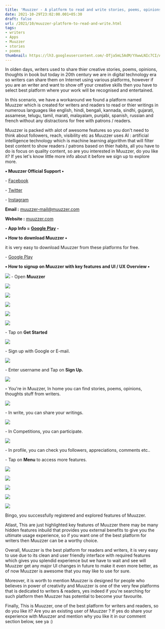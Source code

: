 ```yaml
---
title: 'Muuzzer - A platform to read and write stories, poems, opinions, thoughts etc.!'
date: 2021-10-29T23:02:00.001+05:30
draft: false
url: /2021/10/muuzzer-platform-to-read-and-write.html
tags: 
- writers
- Apps
- Muuzzer
- stories
- poems
thumbnail: https://lh3.googleusercontent.com/-DTja5mL5AdM/YXwwLNIc7CI/AAAAAAAAHLg/GoRVP7mLeMIxJ7IG7k6mbMaV5Mg4_ZDywCLcBGAsYHQ/s1600/1635528729538061-0.png
---
```


  

In olden days, writers used to share thier creative stories, poems, opinions, thoughts in book but today in 20th century we are in digital technology era so writers can share them on Internet using various platforms, however if you are an writer and want to show off your creative skills then you have to select best platform where your work will be recognised and entertained.

  

In this scenario, we have a workaround we found a platform named Muuzzer which is created for writers and readers to read or thier writings in numerous languages like english, hindi, bengali, kannada, sindhi, gujarati, assamese, telugu, tamil, marati, malayalam, punjabi, spanish, russian and french without any distractions for free with patrons / readers.

  

Muuzzer is packed with alot of awesome features so you don't need to think about followers, reach, visibility etc as Muuzzer uses AI : artificial intelligence technology which is machine learning algorithm that will filter best content to show readers / patrons based on thier habits, all you have to do is focus on quality content, so are you interested in Muuzzer, do you like it? If yes let's know little more info about it before we sign up to explore more.

  

**• Muuzzer Official Support •**

\- [Facebook](https://facebook.com/muuzzer)

\- [Twitter](https://twitter.com/muuzzer)

\- [Instagram](https://instagram.com/muuzzer)

  

**Email :** [muuzzer-mail@muuzzer.com](mailto:muuzzer-mail@muuzzer.com)

**Website :** [muuzzer.com](http://muuzzer.com)

**\- App Info = [Google Play](https://play.google.com/store/apps/details?id=com.muuzzer_wq.android.apps.readers_writers.community) -**

**• How to download Muuzzer •**

it is very easy to download Muuzzer from these platforms for free.

  

\- [Google Play](https://play.google.com/store/apps/details?id=com.muuzzer_wq.android.apps.readers_writers.community)

  

**• How to signup on Muuzzer with key features and UI / UX Overview •**

 **![](https://lh3.googleusercontent.com/-EDFovEJPMzg/YXwwGRDLimI/AAAAAAAAHLU/EWDG0IW7SXY5SaMxYrLN6jp-5vIDecnXwCLcBGAsYHQ/s1600/1635528721369992-1.png)** \- Open **Muuzzer** 

  

 ![](https://lh3.googleusercontent.com/-aYb7AiPI8XY/YXwwEeGoq3I/AAAAAAAAHLQ/sT4mumb-QkcJHj2HvYqmLo39u3ZzWAxpwCLcBGAsYHQ/s1600/1635528697570179-2.png) 

  

 ![](https://lh3.googleusercontent.com/-qTfR7w47gHE/YXwv-Y6nkrI/AAAAAAAAHLI/jjx7uO3zqzo1iixGZhCsoBl8XBZwWSODQCLcBGAsYHQ/s1600/1635528682878232-3.png) 

 ![](https://lh3.googleusercontent.com/-OfCFJwb1nB0/YXwv6jDQg6I/AAAAAAAAHLA/AlqzwoGdHjUE5t4idUjyH3LGK2iwj6hZgCLcBGAsYHQ/s1600/1635528669672592-4.png) 

  

 ![](https://lh3.googleusercontent.com/-QNueSsC46QU/YXwv3Q93nRI/AAAAAAAAHK8/2UFoDaGetSkUwmtbToy3xbi10SLgwcbdwCLcBGAsYHQ/s1600/1635528653151102-5.png) 

  

 ![](https://lh3.googleusercontent.com/-oHFbeFHkYEw/YXwvzFH-88I/AAAAAAAAHK0/m4UisDprUDYuDwWzWTbq1f6gnitmrvAjQCLcBGAsYHQ/s1600/1635528640773975-6.png) 

  

\- Tap on **Get Started**

 **![](https://lh3.googleusercontent.com/-m-FM-oo66Pc/YXwvwK5Y-KI/AAAAAAAAHKw/Juwk1rG4CaQAfIGgaa81op3rZpTd7w9FgCLcBGAsYHQ/s1600/1635528631361487-7.png)** 

\- Sign up with Google or E-mail.

  

 ![](https://lh3.googleusercontent.com/-tcbbL5MAWpY/YXwvt2ZBlDI/AAAAAAAAHKs/sKxC43dpwrY0jNbJfQTEtZxdheq_mnmmwCLcBGAsYHQ/s1600/1635528621237850-8.png) 

  

\- Enter username and Tap on **Sign Up.**

 **![](https://lh3.googleusercontent.com/-AhXowNhiwVQ/YXwvrJ2assI/AAAAAAAAHKo/dDRGGhXblcMuhFyJNyhhdFMCFV7nKSo_wCLcBGAsYHQ/s1600/1635528600947483-9.png)** 

**\-** You're in Muuzzer, In home you can find stories, poems, opinions, thoughts stuff from writers.

  

 ![](https://lh3.googleusercontent.com/-_1_ymmOuz04/YXwvmLdzsMI/AAAAAAAAHKg/DspLGun6R2oFz3FU1Mortult914xsaC_wCLcBGAsYHQ/s1600/1635528580806598-10.png) 

  

\- In write, you can share your writings.

  

 ![](https://lh3.googleusercontent.com/-YfTBbtuuWpY/YXwvhJMAb2I/AAAAAAAAHKU/FkcWmdsgEmglOqok1B1OwSSSzNvXMo0lACLcBGAsYHQ/s1600/1635528555541436-11.png) 

  

\- In Competitions, you can participate.

  

 ![](https://lh3.googleusercontent.com/-_U3K0bgdy1M/YXwva-LAvDI/AAAAAAAAHKM/DK2uPg7WVWAtxD7hVKK9JW5RhXiIGer8ACLcBGAsYHQ/s1600/1635528537693250-12.png) 

  

\- In profile, you can check you followers, appreciations, comments etc..

  

\- Tap on **Menu** to access more features.

  

 ![](https://lh3.googleusercontent.com/-xBsduaAUqvE/YXwvWc8stcI/AAAAAAAAHKE/n_WYR1UgDtsZfJjTDDxLQjlrCuOJCfzLwCLcBGAsYHQ/s1600/1635528522150104-13.png) 

  

 ![](https://lh3.googleusercontent.com/-vbaV9gWNsH8/YXwvSqGIRwI/AAAAAAAAHJ8/bMm1sfILes4uxoT1RMdyOxLcG0ZRXkhTgCLcBGAsYHQ/s1600/1635528508113664-14.png) 

  

 ![](https://lh3.googleusercontent.com/-9su3m2TcXAM/YXwvOybGvWI/AAAAAAAAHJ4/T-AzVmO04Y4yYMLbxnhWEJ9RqQxspDAFQCLcBGAsYHQ/s1600/1635528487740131-15.png) 

  

 ![](https://lh3.googleusercontent.com/-jTDiwZ99kfw/YXwvJ9y7u1I/AAAAAAAAHJ0/-hsO2p8NJGQlpWk5kUa7nYrcmG7lKxldwCLcBGAsYHQ/s1600/1635528473763039-16.png) 

  

 ![](https://lh3.googleusercontent.com/--gA0bHQ5U9A/YXwvGThDuRI/AAAAAAAAHJw/tPBoYfj4q0cPHv7srnhpuJiF_GplSq1HgCLcBGAsYHQ/s1600/1635528457811652-17.png) 

  

  

Bingo, you successfully registered and explored features of Muuzzer.

  

Atlast, This are just highlighted key features of Muuzzer there may be many hidden features inbuild that provides you external benefits to give you the ultimate usage experience, so if you want one of the best platform for writers then Muuzzer can be a worthy choice.

  

Overall, Muuzzer is the best platform for readers and writers, it is very easy to use due to its clean and user friendly interface with required features which gives you splendid experience but we have to wait and see will Muuzzer get any major UI changes in future to make it even more better, as of now Muuzzer is awesome that you may like to use for sure.

  

Moreover, it is worth to mention Muuzzer is designed for people who believes in power of creativity and Muuzzer is one of the very few platforms that is dedicated to writers & readers, yes indeed if you're searching for such platform then Muuzzer has potential to become your favourite.

  

Finally, This is Muuzzer, one of the best platform for writers and readers, so do you like it? Are you an existing user of Muuzzer ? If yes do share your experience with Muuzzer and mention why you like it in our comment section below, see ya :)